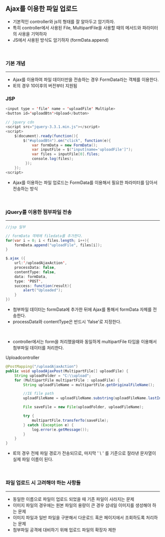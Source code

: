 ## Ajax를 이용한 파일 업로드

- 기본적인 controller와 js의 형태를 잘 알아두고 암기하자.
- 특히 controller에서 사용된 File, MultipartFile을 사용할 때의 메서드와 파라미터의 사용을 기억하자
- JS에서 사용된 방식도 암기하자 (formData.append)

<br>

### 기본 개념
---
- Ajax를 이용하여 파일 데이터만을 전송하는 경우 FormData라는 객체를 이용한다.  
- IE의 경우 10이후의 버전부터 지원됨

### JSP
```java
<input type = 'file' name = 'uploadFile' Multiple>
<button id='uploadBtn'>Upload</button>

// jquery cdn
<script src="jquery-3.3.1.min.js"></script>
<script>
    $(document).ready(function(){
        $("#uploadBtn").on("click", function(e){
            var formData = new FormData();
            var inputFile = $("input[name='uploadFile']");
            var files = inputFile[0].files;
            console.log(files);
         });
    });
<script>
```

- Ajax를 이용하는 파일 업로드는 FormData를 이용해서 필요한 파라미터를 담아서 전송하는 방식

<br>

### jQuery를 이용한 첨부파일 전송
---
```java
//jsp 일부

// formData 객체에 filedata를 추가한다.
for(var i = 0; i < files.length; i++){
    formData.append("uploadFile", files[i]);
}

$.ajax ({
    url:'/uploadAjaxAction',
    processData: false,
    contentType: false,
    data: formData,
    type: 'POST',
    success: function(result){
        alert("Uploaded");
    }
})
``` 
- 첨부파일 데이터는 formData에 추가한 뒤에 Ajax를 통해서 formData 자체를 전송한다.
- processData와 contentType은 반드시 'false'로 지정한다.

<br>

- controller에서는 form을 처리했을때와 동일하게 multipartFile 타입을 이용해서 첨부파일 데이터를 처리한다.

Uploadcontroller
```java
@PostMapping("/uploadAjaxAction")
public void uploadAjaxPost(MultipartFile[] uploadFile) {
    String uploadFolder = "C:\\upload";
    for (MultipartFile multipartFile : uploadFile) {
        String uploadFileName = multipartFile.getOriginalFileName();

        //IE file path
        uploadFileName = uploadFileName.substring(uploadFileName.lastIndexOf("\\") + 1);

        File saveFile = new File(uploadFolder, uploadFileName);

        try {
            multipartFile.transferTo(saveFile);
        } catch (Exception e) {
            log.error(e.getMessage());
        }
    }
}
```
- IE의 경우 전체 파일 경로가 전송되므로, 마지막 ' \\ ' 를 기준으로 잘라낸 문자열이 실제 파일 이름이 된다.

<br>

### 파일 업로드 시 고려해야 하는 사항들
---
- 동일한 이름으로 파일이 업로드 되었을 때 기존 파일이 사라지는 문제
- 이미지 파일의 경우에는 원본 파일의 용량이 큰 경우 섬네일 이미지를 생성해야 하는 문제
- 이미지 파일과 일반 파일을 구분해서 다운로드 혹은 페이지에서 조회하도록 처리하는 문제
- 첨부파일 공격에 대비하기 위해 업로드 파일의 확장자 제한

<br>
<br>


